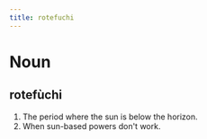 ```yaml
---
title: rotefuchi
---
```


Noun
================================

rotefùchi
----------------

1. The period where the sun is below the horizon.
2. When sun-based powers don't work.
